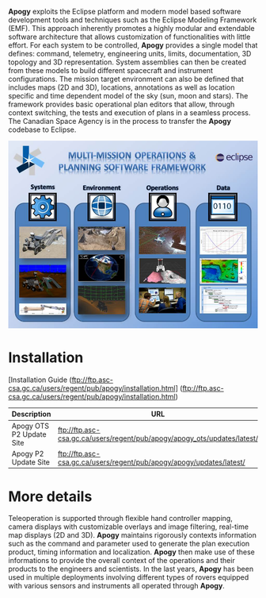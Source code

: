 **Apogy** exploits the Eclipse platform and modern model based software development tools and techniques such as the Eclipse Modeling Framework (EMF). This approach inherently promotes a highly modular and extendable software architecture that allows customization of functionalities with little effort. For each system to be controlled, **Apogy** provides a single model that defines: command, telemetry, engineering units, limits, documentation, 3D topology and 3D representation. System assemblies can then be created from these models to build different spacecraft and instrument configurations. The mission target environment can also be defined that includes maps (2D and 3D), locations, annotations as well as location specific and time dependent model of the sky (sun, moon and stars). The framework provides basic operational plan editors that allow, through context switching, the tests and execution of plans in a seamless process. The Canadian Space Agency is in the process to transfer the **Apogy** codebase to Eclipse.


![Apogy Overview](/doc/org.eclipse.symphony.doc/resources/main/apogy_overview.jpg "Apogy Overview")

# Installation #
[Installation Guide (ftp://ftp.asc-csa.gc.ca/users/regent/pub/apogy/installation.html] (ftp://ftp.asc-csa.gc.ca/users/regent/pub/apogy/installation.html)


Description               | URL
------------------------- | -------------
Apogy OTS P2 Update Site  | ftp://ftp.asc-csa.gc.ca/users/regent/pub/apogy/apogy_ots/updates/latest/
Apogy P2 Update Site  | ftp://ftp.asc-csa.gc.ca/users/regent/pub/apogy/apogy/updates/latest/

# More details #
Teleoperation is supported through flexible hand controller mapping, camera displays with customizable overlays and image filtering, real-time map displays (2D and 3D). **Apogy** maintains rigorously contexts information such as the command and parameter used to generate the plan execution product, timing information and localization. **Apogy** then make use of these informations to provide the overall context of the operations and their products to the engineers and scientists. In the last years, **Apogy** has been used in multiple deployments involving different types of rovers equipped with various sensors and instruments all operated through **Apogy**.